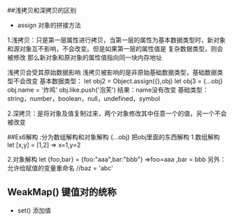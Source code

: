 ##浅拷贝和深拷贝的区别
 - assign 对象的拼接方法

1.浅拷贝：只是第一层属性进行拷贝，当第一层的属性为基本数据类型时，新对象和源对象互不影响，不会改变。但是如果第一层的属性值是 复杂数据类型，则会被修改 那么新对象和原对象的属性值指向同一块内存地址

  浅拷贝会受其原始数据影响   浅拷贝被影响的是非原始基础数据类型，基础数据类型不会改变
  基本数据类型：
  let obj2 = Object.assign({},obj) 
  let obj3 = {...obj}   
  obj.name = '炸鸡'
  obj.like.push('泡芙')   结果：name没有改变 基础类型：string，number，boolean，null，undefined，symbol


2.深拷贝：是将对象及值复制过来，两个对象修改其中任意一个的值，另一个不会被改变


##Es6解构 :分为数组解构和对象解构
  {...obj} 把obj里面的东西解构
  1.数组解构
  let [x,y] = [1,2]  => x=1,y=2

  2.对象解构
  let {foo,bar} = {foo:"aaa",bar:"bbb"}  =>foo=aaa ,bar = bbb
  另外： 允许给赋值的变量重命名 //baz = 'abc'

  

## WeakMap() 键值对的统称

 - set() 添加值
 